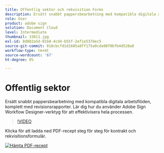 ```yaml
---
title: Offentlig sektor och rekvisition Forms
description: Ersätt snabbt pappersbearbetning med kompatibla digitala arbetsflöden, komplett med granskningsrapporter
role: User
product: adobe sign
solution: Document Cloud
level: Intermediate
thumbnail: 33811.jpg
exl-id: 8d882a5d-01b8-4cd4-b55f-2ef1e537dec5
source-git-commit: 018cbcfd1d1605a8ff175a0cda98f0bfb4d528a8
workflow-type: tm+mt
source-wordcount: '67'
ht-degree: 0%

---
```


# Offentlig sektor

Ersätt snabbt pappersbearbetning med kompatibla digitala arbetsflöden, komplett med revisionsrapporter. Lär dig hur du använder Adobe Sign Workflow Designer-verktyg för att
effektivisera hela processen.

>[!VIDEO](https://video.tv.adobe.com/v/33811?hidetitle=true)

Klicka för att ladda ned PDF-recept steg för steg för kontrakt och rekvisitionsformulär.

[![Hämta PDF-recept](../assets/acrobat_PDF_96.png)](../assets/UseCaseRecipe-EN-UsingWorkflowDesigner.pdf)

